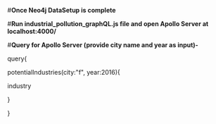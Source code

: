 #**Once Neo4j DataSetup is complete**

#**Run industrial_pollution_graphQL.js file and open Apollo Server at localhost:4000/**

#**Query for Apollo Server (provide city name and year as input)-**

query{ 

potentialIndustries(city:"f", year:2016){ 

industry 

  } 

}
